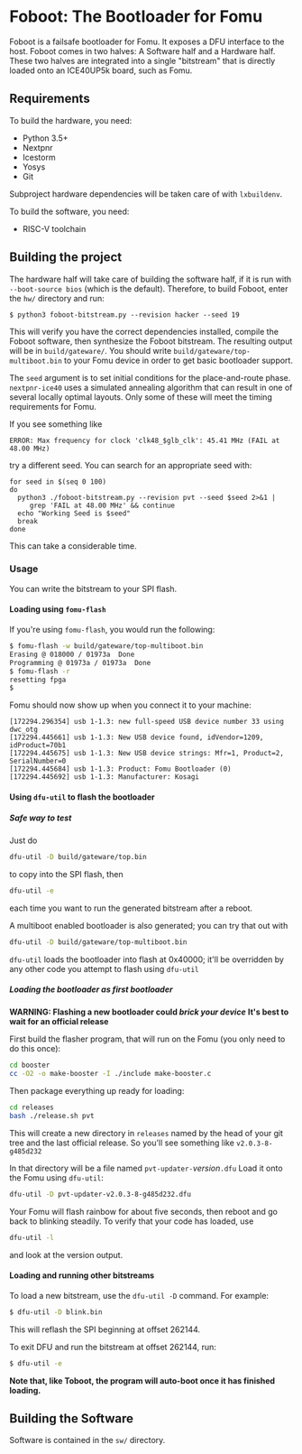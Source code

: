 # Foboot: The Bootloader for Fomu

Foboot is a failsafe bootloader for Fomu.  It exposes a DFU interface to the host.  Foboot comes in two halves: A Software half and a Hardware half.  These two halves are integrated into a single "bitstream" that is directly loaded onto an ICE40UP5k board, such as Fomu.

## Requirements

To build the hardware, you need:

* Python 3.5+
* Nextpnr
* Icestorm
* Yosys
* Git

Subproject hardware dependencies will be taken care of with `lxbuildenv`.

To build the software, you need:

* RISC-V toolchain

## Building the project

The hardware half will take care of building the software half, if it is run with `--boot-source bios` (which is the default).  Therefore, to build Foboot, enter the `hw/` directory and run:

```
$ python3 foboot-bitstream.py --revision hacker --seed 19
```

This will verify you have the correct dependencies installed, compile the Foboot software, then synthesize the Foboot bitstream.  The resulting output will be in `build/gateware/`.  You should write `build/gateware/top-multiboot.bin` to your Fomu device in order to get basic bootloader support.

The `seed` argument is to set initial conditions for the
place-and-route phase.  `nextpnr-ice40` uses a simulated annealing
algorithm that can result in one of several locally optimal layouts.
Only some of these will meet the timing requirements for Fomu.

If you see something like
```
ERROR: Max frequency for clock 'clk48_$glb_clk': 45.41 MHz (FAIL at 48.00 MHz)
```
try a different seed.  You can search for an appropriate seed with:
```
for seed in $(seq 0 100)
do
  python3 ./foboot-bitstream.py --revision pvt --seed $seed 2>&1 |
     grep 'FAIL at 48.00 MHz' && continue
  echo "Working Seed is $seed"
  break
done
```
This can take a considerable time.

### Usage

You can write the bitstream to your SPI flash.

#### Loading using `fomu-flash`

If you're using `fomu-flash`, you would run the following:

```sh
$ fomu-flash -w build/gateware/top-multiboot.bin
Erasing @ 018000 / 01973a  Done
Programming @ 01973a / 01973a  Done
$ fomu-flash -r
resetting fpga
$
```

Fomu should now show up when you connect it to your machine:

```
[172294.296354] usb 1-1.3: new full-speed USB device number 33 using dwc_otg
[172294.445661] usb 1-1.3: New USB device found, idVendor=1209, idProduct=70b1
[172294.445675] usb 1-1.3: New USB device strings: Mfr=1, Product=2, SerialNumber=0
[172294.445684] usb 1-1.3: Product: Fomu Bootloader (0)
[172294.445692] usb 1-1.3: Manufacturer: Kosagi
```

#### Using `dfu-util` to flash the bootloader

##### Safe way to test

Just do
```sh
dfu-util -D build/gateware/top.bin
```
to copy into the SPI flash, then
```sh
dfu-util -e
```
each time you want to run the generated bitstream after a reboot.

A multiboot enabled bootloader is also generated; you can try that out
with
```sh
dfu-util -D build/gateware/top-multiboot.bin
```

`dfu-util` loads the bootloader into flash at 0x40000; it'll be overridden
by any other code you attempt to flash using `dfu-util`

##### Loading the bootloader as first bootloader

**WARNING: Flashing a new bootloader could _brick your device_**
**It's best to wait for an official release**

First build the flasher program, that will run on the Fomu (you only
need to do this once):
```sh
cd booster
cc -O2 -o make-booster -I ./include make-booster.c
```

Then package everything up ready for loading:
```sh
cd releases
bash ./release.sh pvt
```
This will create a new directory in `releases` named by the head of
your git tree and the last official release.  So you'll see something
like `v2.0.3-8-g485d232`

In that directory will be a file named `pvt-updater-`_version_`.dfu`
Load  it onto the Fomu using `dfu-util`:
```sh
dfu-util -D pvt-updater-v2.0.3-8-g485d232.dfu
```
Your Fomu will flash rainbow for about five seconds, then reboot and
go back to blinking steadily.   To verify that your code has loaded, use
```sh
dfu-util -l
```
and look at the version output.

#### Loading and running other bitstreams
To load a new bitstream, use the `dfu-util -D` command.  For example:

```sh
$ dfu-util -D blink.bin
```

This will reflash the SPI beginning at offset 262144.

To exit DFU and run the bitstream at offset 262144, run:

```sh
$ dfu-util -e
```

**Note that, like Toboot, the program will auto-boot once it has finished loading.**

## Building the Software

Software is contained in the `sw/` directory.
